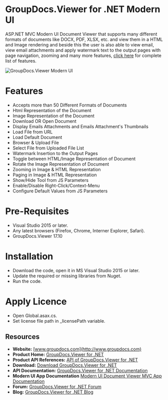 
# GroupDocs.Viewer for .NET Modern UI

ASP.NET MVC Modern UI Document Viewer that supports many different formats of documents like DOCX, PDF, XLSX, etc. and view them in a HTML and Image rendering and beside this the user is also able to view email, view email attachments and apply watermark text to the output pages with page navigation, zooming and many more features, [click here](https://docs.groupdocs.com/display/viewernet/Introduction+-+GroupDocs.Viewer+MVC+Modern+UI) for complete list of features. 

![GroupDocs.Viewer Modern UI](https://github.com/groupdocs-viewer/GroupDocs.Viewer-for-.NET-MVC-App/blob/master/GroupDocs-Viewer-Screenshot.png)

# Features
+ Accepts more than 50 Different Formats of Documents
+ Html Representation of the Document
+ Image Representation of the Document
+ Download OR Open Document
+ Display Emails Attachments and Emails Attachment's Thumbnails
+ Load File from URL
+ Load Default Document
+ Browser & Upload File
+ Select File from Uploaded File List
+ Watermark Insertion to the Output Pages
+ Toggle between HTML/Image Representation of Document
+ Rotate the Image Representation of Document
+ Zooming in Image & HTML Representation
+ Paging in Image & HTML Representation
+ Show/Hide Tool from JS Parameters
+ Enable/Disable Right-Click/Context-Menu
+ Configure Default Values from JS Parameters

# Pre-Requisites

* Visual Studio 2015 or later.
* Any latest browsers (Firefox, Chrome, Interner Explorer, Safari).
* GroupDocs.Viewer 17.10

# Installation

* Download the code, open it in MS Visual Studio 2015 or later.
* Update the required or missing libraries from Nuget.
* Run the code.

# Apply Licence

* Open Global.asax.cs.
* Set license file path in _licensePath variable.

## Resources

+ **Website:** [www.groupdocs.com](http://www.groupdocs.com)
+ **Product Home:** [GroupDocs.Viewer for .NET](https://products.groupdocs.com/viewer/net)
+ **Product API References:** [API of GroupDocs.Viewer for .NET](https://apireference.groupdocs.com/net/viewer)
+ **Download:** [Download GroupDocs.Viewer for .NET](http://downloads.groupdocs.com/viewer/net)
+ **API Documentation:** [GroupDocs.Viewer for .NET Documentation](https://docs.groupdocs.com/display/viewernet/Home)
+ **Modern UI App Documentation** [Modern UI Document Viewer MVC App Documentation](https://docs.groupdocs.com/display/viewernet/GroupDocs.Viewer+for+.NET+-+MVC+Modern+UI)
+ **Forum:** [GroupDocs.Viewer for .NET Forum](https://forum.groupdocs.com/c/viewer)
+ **Blog:** [GroupDocs.Viewer for .NET Blog](https://blog.groupdocs.com/category/groupdocs-viewer-product-family/)
